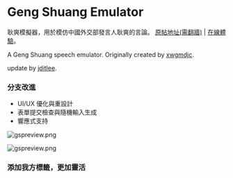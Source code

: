 # Geng Shuang Emulator

耿爽模擬器，用於模仿中國外交部發言人耿爽的言論。 [原帖地址(需翻牆)](https://pincong.rocks/article/9938) | [在線體驗](https://jditlee.github.io/)。

A Geng Shuang speech emulator. Originally created by [xwgmdjc](https://github.com/xwgmdjc).

update by [jditlee](https://github.com/jditlee/).

### 分支改進

- UI/UX 優化與重設計
- 表單提交檢查與隨機輸入生成
- 響應式支持

![gspreview.png](https://i.loli.net/2019/11/30/T9AwOQnHGxJYZ4U.png)

![gspreview.png](https://raw.githubusercontent.com/fedink/GengShuangEmulator/master/gspreview.png)

### 添加我方標籤，更加靈活
